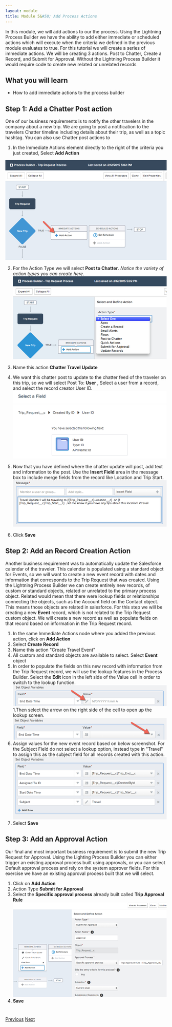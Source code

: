 ```yaml
---
layout: module
title: Module 5&#58; Add Process Actions
---
```


In this module, we will add actions to our the process. Using the Lightning Process Builder we have the ability to add either immediate or scheduled actions which will execute when the criteria we defined in the previous module evaluates to true. For this tutorial we will create a series of immediate actions. We will be creating 3 actions. Post to Chatter, Create a Record, and Submit for Approval. Without the Lightning Process Builder it would require code to create new related or unrelated records 



## What you will learn
- How to add immediate actions to the process builder


## Step 1: Add a Chatter Post action 
One of our business requirements is to notify the other travelers in the company about a new trip. We are going to post a notification to the travelers Chatter timeline including details about their trip, as well as a topic hashtag. You can also use Chatter post actions to 

1. In the Immediate Actions element directly to the right of the criteria you just created, Select **Add Action**

 ![](images/action1.jpg)

2. For the Action Type we will select **Post to Chatter**. 
*Notice the variety of action types you can create here.*
![](images/action2.jpg)

3. Name this action **Chatter Travel Update**
1. We want this chatter post to update to the chatter feed of the traveler on this trip, so we will select Post To: **User** , Select a user from a record, and select the record creator User ID. 
![](images/action3.jpg)
1. Now that you have defined where the chatter update will post, add text and information to the post. Use the **Insert Field** area in the message box to include merge fields from the record like Location and Trip Start. 
![](images/action4.jpg) 

1. Click **Save**




## Step 2: Add an Record Creation Action 
Another business requirement was to automatically update the Salesforce calendar of the traveler. This calendar is populated using a standard object for Events, so we will want to create a new event record with dates and information that corresponds to the Trip Request that was created. Using the Lightning Process Builder we can create entirely new records, of custom or standard objects, related or unrelated to the primary process object. Related would mean that there were lookup fields or relationships connecting the objects, such as the Account field on the Contact object. This means those objects are related in salesforce. For this step we will be creating a new **Event** record, which is not related to the Trip Request custom object. We will create a new record as well as populate fields on that record based on information in the Trip Request record. 

1. In the same Immediate Actions node where you added the previous action, click on **Add Action**
2. Select **Create Record**
3. Name this action "Create Travel Event"
3. All custom and standard objects are available to select. Select **Event** object
4. In order to populate the fields on this new record with information from the Trip Request record, we will use the lookup features in the Process Builder. Select the **Edit** icon in the left side of the Value cell in order to switch to the lookup function.  
![](images/action5.jpg)
1.Then select the arrow on the right side of the cell to open up the lookup screen.
![](images/action6.jpg) 
1. Assign values for the new event record based on below screenshot. For the Subject Field do not select a lookup option, instead type in "Travel" to assign this as the subject field for all records created with this action. 
![](images/action7.jpg) 
1. Select **Save**




## Step 3: Add an Approval Action  
Our final and most important business requirement is to submit the new Trip Request for Approval. Using the Lighting Process Builder you can either trigger an existing approval process built using approvals, or you can select Default approval process and rely on the system approver fields. For this exercise we have an existing approval process built that we will select. 

1. Click on **Add Action**
2. Action Type **Submit for Approval**
1. Select the **Specific approval process** already built called **Trip Approval Rule**
![](images/approval2.jpg) 
1. **Save**






<div class="row" style="margin-top:40px;">
<div class="col-sm-12">
<a href="create-lightning-application.html" class="btn btn-default"><i class="glyphicon glyphicon-chevron-left"></i> Previous</a>
<a href="create-searchbar-component.html" class="btn btn-default pull-right">Next <i class="glyphicon glyphicon-chevron-right"></i></a>
</div>
</div>
